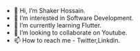 - 👋 Hi, I’m Shaker Hossain.
- 👀 I’m interested in Software Development.
- 🌱 I’m currently learning Flutter.
- 💞️ I’m looking to collaborate on Youtube.
- 📫 How to reach me - Twitter,Linkdin.


